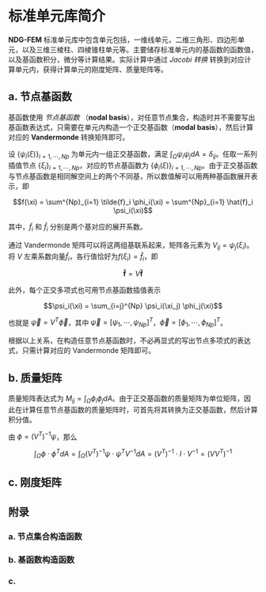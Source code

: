 # 标准单元库简介

**NDG-FEM** 标准单元库中包含单元包括，一维线单元，二维三角形、四边形单元，以及三维三棱柱、四棱锥柱单元等。主要储存标准单元内的基函数的函数值，以及基函数积分，微分等计算结果。实际计算中通过 *Jacobi 转换* 转换到对应计算单元内，获得计算单元的刚度矩阵、质量矩阵等。

## a. 节点基函数

基函数使用 *节点基函数* （**nodal basis**），对任意节点集合，构造时并不需要写出基函数表达式，只需要在单元内构造一个正交基函数（**modal basis**），然后计算对应的 **Vandermonde** 转换矩阵即可。

设 $\{ \psi_i(\xi) \}_{i=1,\cdots,Np}$ 为单元内一组正交基函数，满足 $\int_{\Omega} \psi_i \psi_j dA = \delta_{ij}$。任取一系列插值节点 $\{\xi_i \}_{i=1,\cdots,Np}$，对应的节点基函数为 $\{ \phi_i(\xi) \}_{i=1,\cdots,Np}$。由于正交基函数与节点基函数是相同解空间上的两个不同基，所以数值解可以用两种基函数展开表示，即

$$f(\xi) = \sum^{Np}_{i=1} \tilde{f}_i \phi_i(\xi) = \sum^{Np}_{i=1} \hat{f}_i \psi_i(\xi)$$

其中，$\tilde{f}_i$ 和 $\hat{f}_i$ 分别是两个基对应的展开系数。

通过 Vandermonde 矩阵可以将这两组基联系起来，矩阵各元素为 $V_{ij} = \psi_j(\xi_i)$。将 $V$ 左乘系数向量$\tilde{f}_i$，各行值恰好为$f(\xi_i) = \hat{f}_i$，即

$$\mathbf{ \hat{f} } = V \mathbf{ \tilde{f} }$$

此外，每个正交多项式也可用节点基函数插值表示

$$\psi_i(\xi) = \sum_{i=j}^{Np} \psi_i(\xi_j) \phi_j(\xi)$$

也就是 $\vec{\psi} = V^T \vec{\phi}$，其中 $\vec{\psi} = [\psi_1, \cdots, \psi_{Np}]^T$，$\vec{\phi} = [\phi_1, \cdots, \phi_{Np}]^T$。

根据以上关系，在构造任意节点基函数时，不必再显式的写出节点多项式的表达式，只需计算对应的 Vandermonde 矩阵即可。

## b. 质量矩阵

质量矩阵表达式为 $M_{ij} = \int_{\Omega} \phi_i \phi_j dA$。由于正交基函数的质量矩阵为单位矩阵，因此在计算任意节点基函数的质量矩阵时，可首先将其转换为正交基函数，然后计算积分值。

由 $\phi = (V^T)^{-1} \psi$，那么

$$\int_{\Omega} \phi \cdot \phi^T dA = \int_{\Omega} (V^T)^{-1} \psi \cdot \psi^T V^{-1} dA = (V^T)^{-1} \cdot I \cdot V^{-1} =(V V^T)^{-1}$$

## c. 刚度矩阵

## 附录

### a. 节点集合构造函数

### b. 基函数构造函数

### c. 
